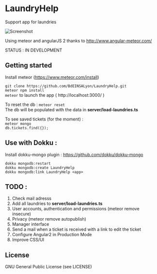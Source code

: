 # LaundryHelp
Support app for laundries

![Screenshot](http://i.imgur.com/zYW3L5d.png)

Using meteor and angularJS 2 thanks to http://www.angular-meteor.com/

STATUS : IN DEVELOPMENT


## Getting started

Install meteor (https://www.meteor.com/install)

`git clone https://github.com/BdEINSALyon/LaundryHelp.git`  
`meteor npm install`  
`meteor` to launch the app ( http://localhost:3000/ )

To reset the db : `meteor reset`  
The db will be populated with the data in **server/load-laundries.ts**

To see saved tickets (for the moment) :  
`meteor mongo`  
`db.tickets.find({});`

## Use with Dokku :

Install dokku-mongo plugin : https://github.com/dokku/dokku-mongo

`dokku mongodb:restart`  
`dokku mongodb:create LaundryHelp`  
`dokku mongodb:link LaundryHelp <app>`

## TODO :

1. Check mail adresss
2. Add all laundries to **server/load-laundries.ts**
3. User accounts, authentication and permissions (meteor remove insecure)
4. Privacy (meteor remove autopublish)
5. Manager interface
6. Send a mail when a ticket is received with a link to edit the ticket
7. Configure Angular2 in Production Mode
8. Improve CSS/UI


## License
GNU General Public License (see LICENSE)
